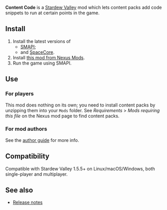 ﻿**Content Code** is a [Stardew Valley](http://stardewvalley.net/) mod which lets
content packs add code snippets to run at certain points in the game.

## Install
1. Install the latest versions of
   * [SMAPI](https://smapi.io/);
   * and [SpaceCore](https://www.nexusmods.com/stardewvalley/mods/1348).
2. Install [this mod from Nexus Mods](https://www.nexusmods.com/stardewvalley/mods/10545).
3. Run the game using SMAPI.

## Use
### For players
This mod does nothing on its own; you need to install content packs by unzipping them into your
`Mods` folder. See _Requirements_ > _Mods requiring this file_ on the Nexus mod page to find
content packs.

### For mod authors
See the [author guide](author-guide.md) for more info.

## Compatibility
Compatible with Stardew Valley 1.5.5+ on Linux/macOS/Windows, both single-player and multiplayer.

## See also
* [Release notes](release-notes.md)
